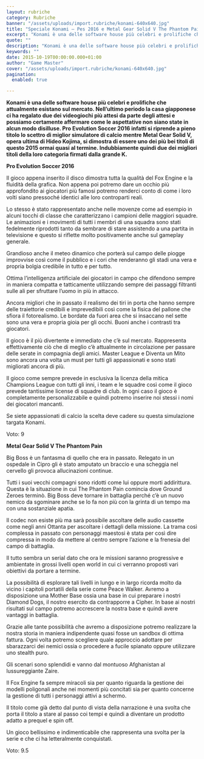 ```yaml
---
layout: rubriche
category: Rubriche
banner: "/assets/uploads/import.rubriche/konami-640x640.jpg"
title: "Speciale Konami – Pes 2016 e Metal Gear Solid V The Phantom Pain"
excerpt: "Konami è una delle software house più celebri e prolifiche che attualmente esistano sul mercato. Nell’ultimo periodo la casa giapponese ci ha regalato due dei videogiochi più attesi da parte degli attesi e possiamo certamente affermare come le aspettative non siano state in alcun modo disilluse. Pro Evolution Soccer 2016 infatti si riprende a pieno [&hellip"
quote: ""
description: "Konami è una delle software house più celebri e prolifiche che attualmente esistano sul mercato. Nell’ultimo periodo la casa giapponese ci ha regalato due dei videogiochi più attesi da parte degli attesi e possiamo certamente affermare come le aspettative non siano state in alcun modo disilluse. Pro Evolution Soccer 2016 infatti si riprende a pieno [&hellip"
keywords: ""
date: 2015-10-19T00:00:00.000+01:00
author: "Game Master"
cover: "/assets/uploads/import.rubriche/konami-640x640.jpg"
pagination:
  enabled: true

---
```


**[](https://hotmc.com/wp-content/uploads/2015/10/konami.jpg)** 
**Konami è una delle software house più celebri e prolifiche che attualmente esistano sul mercato. Nell’ultimo periodo la casa giapponese ci ha regalato due dei videogiochi più attesi da parte degli attesi e possiamo certamente affermare come le aspettative non siano state in alcun modo disilluse. Pro Evolution Soccer 2016 infatti si riprende a pieno titolo lo scettro di miglior simulatore di calcio mentre Metal Gear Solid V, opera ultima di Hideo Kojima, si dimostra di essere uno dei più bei titoli di questo 2015 ormai quasi al termine. Indubbiamente quindi due dei migliori titoli della loro categoria firmati dalla grande K.** 

**Pro Evolution Soccer 2016**

**[](https://hotmc.com/wp-content/uploads/2015/10/pes.png)**

Il gioco appena inserito il disco dimostra tutta la qualità del Fox Engine e la fluidità della grafica. Non appena poi potremo dare un occhio più approfondito ai giocatori più famosi potremo renderci conto di come i loro volti siano pressoché identici alle loro controparti reali.

Lo stesso è stato rappresentato anche nelle movenze come ad esempio in alcuni tocchi di classe che caratterizzano i campioni delle maggiori squadre. Le animazioni e i movimenti di tutti i membri di una squadra sono stati fedelmente riprodotti tanto da sembrare di stare assistendo a una partita in televisione e questo si riflette molto positivamente anche sul gameplay generale.

Grandioso anche il meteo dinamico che porterà sul campo delle piogge improvvise così come il pubblico e i cori che renderanno gli stadi una vera e propria bolgia credibile in tutto e per tutto.

[](https://hotmc.com/wp-content/uploads/2015/10/pes-1.jpg)

Ottima l’intelligenza artificiale dei giocatori in campo che difendono sempre in maniera compatta e tatticamente utilizzando sempre dei passaggi filtranti sulle ali per sfruttare l’uomo in più in attacco.

Ancora migliori che in passato il realismo dei tiri in porta che hanno sempre delle traiettorie credibili e imprevedibili così come la fisica del pallone che sfiora il fotorealismo. Le bordate da fuori area che si insaccano nel sette sono una vera e propria gioia per gli occhi. Buoni anche i contrasti tra giocatori.

Il gioco è il più divertente e immediato che c’è sul mercato. Rappresenta effettivamente ciò che di meglio c’è attualmente in circolazione per passare delle serate in compagnia degli amici. Master League e Diventa un Mito sono ancora una volta un must per tutti gli appassionati e sono stati migliorati ancora di più.

Il gioco come sempre prevede in esclusiva la licenza della mitica Champions League con tutti gli inni, i team e le squadre così come il gioco prevede tantissime license di squadre di club. In ogni caso il gioco è completamente personalizzabile e quindi potremo inserire noi stessi i nomi dei giocatori mancanti.

Se siete appassionati di calcio la scelta deve cadere su questa simulazione targata Konami.

Voto: 9

**Metal Gear Solid V The Phantom Pain**

[](https://hotmc.com/wp-content/uploads/2015/10/metal-gear-solid-5.jpg)

Big Boss è un fantasma di quello che era in passato. Relegato in un ospedale in Cipro gli è stato amputato un braccio e una scheggia nel cervello gli provoca allucinazioni continue.

Tutti i suoi vecchi compagni sono ridotti come lui oppure morti addirittura. Questa è la situazione in cui The Phantom Pain comincia dove Ground Zeroes terminò. Big Boss deve tornare in battaglia perché c’è un nuovo nemico da sgominare anche se lo fa non più con la grinta di un tempo ma con una sostanziale apatia.

Il codec non esiste più ma sarà possibile ascoltare delle audio cassette come negli anni Ottanta per ascoltare i dettagli della missione. La trama così complessa in passato con personaggi maestosi è stata per così dire compressa in modo da mettere al centro sempre l’azione e la frenesia del campo di battaglia.

Il tutto sembra un serial dato che ora le missioni saranno progressive e ambientate in grossi livelli open world in cui ci verranno proposti vari obiettivi da portare a termine.

[](https://hotmc.com/wp-content/uploads/2015/10/MGSV.jpg)

La possibilità di esplorare tali livelli in lungo e in largo ricorda molto da vicino i capitoli portatili della serie come Peace Walker. Avremo a disposizione una Mother Base ossia una base in cui preparare i nostri Diamond Dogs, il nostro esercito da contrapporre a Cipher. In base ai nostri risultati sul campo potremo accrescere la nostra base e quindi avere vantaggi in battaglia.

Grazie alle tante possibilità che avremo a disposizione potremo realizzare la nostra storia in maniera indipendente quasi fosse un sandbox di ottima fattura. Ogni volta potremo scegliere quale approccio adottare per sbarazzarci dei nemici ossia o procedere a fucile spianato oppure utilizzare uno stealth puro.

Gli scenari sono splendidi e vanno dal montuoso Afghanistan al lussureggiante Zaire.

Il Fox Engine fa sempre miracoli sia per quanto riguarda la gestione dei modelli poligonali anche nei momenti più concitati sia per quanto concerne la gestione di tutti i personaggi attivi a schermo.

Il titolo come già detto dal punto di vista della narrazione è una svolta che porta il titolo a stare al passo coi tempi e quindi a diventare un prodotto adatto a prequel e spin off.

Un gioco bellissimo e indimenticabile che rappresenta una svolta per la serie e che ci ha letteralmente conquistati.

Voto: 9.5
